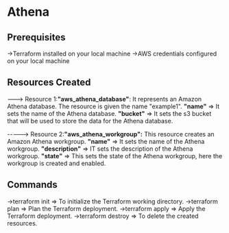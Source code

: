 # Athena


## Prerequisites 

->Terraform installed on your local machine
->AWS credentials configured on your local machine

## Resources Created

---> Resource 1:**"aws_athena_database"**: It represents an Amazon Athena database. The resource is given the name "example1".
                  **"name"** => It sets the name of the Athena database.
                  **"bucket"** => It sets the s3 bucket that will be used to store the data for the Athena database.
                  
-----> Resource 2:**"aws_athena_workgroup":** This resource creates an Amazon Athena workgroup.
                  **"name"** => It sets the name of the Athena workgroup.
                  **"description"** => IT sets the description of the Athena workgroup.
                  **"state"** => This sets the state of the Athena workgroup, here the workgroup is created and enabled.

## Commands 
->terraform init => To initialize the Terraform working directory.
->terraform plan => Plan the Terraform deployment.
->terraform apply => Apply the Terraform deployment.
->terraform destroy => To delete the created resources.
     

